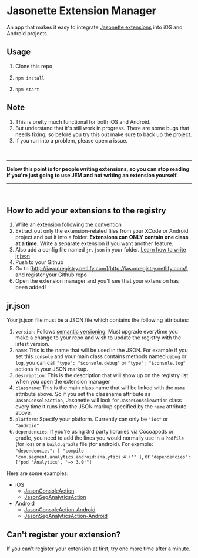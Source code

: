 # Jasonette Extension Manager 

An app that makes it easy to integrate [Jasonette extensions](http://docs.jasonette.com/advanced/#extension) into iOS and Android projects

## Usage

1. Clone this repo

2. `npm install`

3. `npm start`

## Note

1. This is pretty much functional for both iOS and Android.
2. But understand that it's still work in progress. There are some bugs that needs fixing, so before you try this out make sure to back up the project.
3. If you run into a problem, please open a issue.

<br>

---

**Below this point is for people writing extensions, so you can stop reading if you're just going to use JEM and not writing an extension yourself.**

---

<br>

## How to add your extensions to the registry

1. Write an extension [following the convention](http://docs.jasonette.com/advanced/#extension)
2. Extract out only the extension-related files from your XCode or Android project and put it into a folder. **Extensions can ONLY contain one class at a time.** Write a separate extension if you want another feature.
3. Also add a config file named `jr.json` in your folder. [Learn how to write jr.json](#jrjson)
4. Push to your Github
5. Go to [http://jasonregistry.netlify.com](http://jasonregistry.netlify.com/) and register your Github repo
6. Open the extension manager and you'll see that your extension has been added!

## jr.json

Your jr.json file must be a JSON file which contains the following attributes:

1. `version`: Follows [semantic versioning](http://semver.org/). Must upgrade everytime you make a change to your repo and wish to update the registry with the latest version.
2. `name`: This is the name that will be used in the JSON. For example if you set this `console` and your main class contains methods named `debug` or `log`, you can call `"type": "$console.debug"` or `"type": "$console.log"` actions in your JSON markup.
3. `description`: This is the description that will show up on the registry list when you open the extension manager
4. `classname`: This is the main class name that will be linked with the `name` attribute above. So if you set the classname attribute as `JasonConsoleAction`, Jasonette will look for `JasonConsoleAction` class every time it runs into the JSON markup specified by the `name` attribute above.
5. `platform`: Specify your platform. Currently can only be `"ios"` or `"android"`
6. `dependencies`: If you're using 3rd party libraries via Cocoapods or gradle, you need to add the lines you would normally use in a `Podfile` (for ios) or a `build.gradle` file (for android). For example: `"dependencies": [ "compile 'com.segment.analytics.android:analytics:4.+'" ]`, or `"dependencies": ["pod 'Analytics', '~> 3.0'"]`

Here are some examples:

- iOS
  - [JasonConsoleAction](https://github.com/gliechtenstein/JasonConsoleAction/blob/master/jr.json)
  - [JasonSegAnalyticsAction](https://github.com/gliechtenstein/JasonSEGAnalyticsAction/blob/master/jr.json)
- Android
  - [JasonConsoleAction-Android](https://github.com/gliechtenstein/JasonConsoleAction-Android/blob/master/jr.json)
  - [JasonSegAnalyticsAction-Android](https://github.com/gliechtenstein/JasonSEGAnalyticsAction-Android/blob/master/jr.json)


## Can't register your extension?

If you can't register your extension at first, try one more time after a minute.
